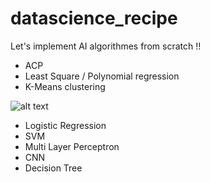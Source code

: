 # datascience_recipe
Let's implement AI algorithmes from scratch !!

* ACP
* Least Square / Polynomial regression
* K-Means clustering

![alt text](http://g.recordit.co/7erwfXBbLM.gif)

* Logistic Regression
* SVM
* Multi Layer Perceptron
* CNN
* Decision Tree

